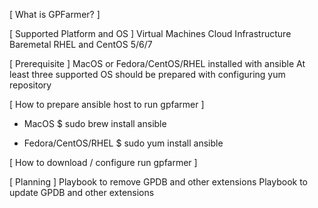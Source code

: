 [ What is GPFarmer? ]

[ Supported Platform and OS ]
Virtual Machines
Cloud Infrastructure
Baremetal
RHEL and CentOS 5/6/7

[ Prerequisite ]
MacOS or Fedora/CentOS/RHEL installed with ansible
At least three supported OS should be prepared with configuring yum repository

[ How to prepare ansible host to run gpfarmer ]
* MacOS
$ sudo brew install ansible

* Fedora/CentOS/RHEL
$ sudo yum install ansible

[ How to download / configure run gpfarmer ]


[ Planning ]
Playbook to remove GPDB and other extensions
Playbook to update GPDB and other extensions

